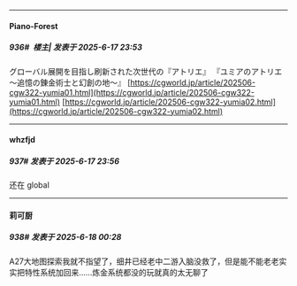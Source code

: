 ﻿
*****

####  Piano-Forest  
##### 936#         楼主| 发表于 2025-6-17 23:53

グローバル展開を目指し刷新された次世代の『アトリエ』 『ユミアのアトリエ ～追憶の錬金術士と幻創の地～』
[https://cgworld.jp/article/202506-cgw322-yumia01.html](https://cgworld.jp/article/202506-cgw322-yumia01.html)
[https://cgworld.jp/article/202506-cgw322-yumia02.html](https://cgworld.jp/article/202506-cgw322-yumia02.html)


*****

####  whzfjd  
##### 937#       发表于 2025-6-17 23:56

还在 global


*****

####  莉可厨  
##### 938#       发表于 2025-6-18 00:28

A27大地图探索我就不指望了，细井已经老中二游入脑没救了，但是能不能老老实实把特性系统加回来……炼金系统都没的玩就真的太无聊了

